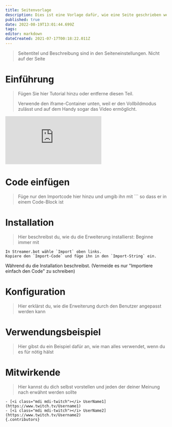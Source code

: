 ```yaml
---
title: Seitenvorlage
description: Dies ist eine Vorlage dafür, wie eine Seite geschrieben werden sollte!
published: true
date: 2022-08-19T13:01:44.699Z
tags:
editor: markdown
dateCreated: 2021-07-17T00:18:22.011Z
---
```


> Seitentitel und Beschreibung sind in den Seiteneinstellungen. Nicht auf der Seite

# Einführung
> Fügen Sie hier Tutorial hinzu oder entferne diesen Teil.
> 
> Verwende den iframe-Container unten, weil er den Vollbildmodus zulässt und auf dem Handy sogar das Video ermöglicht.

<div class=“iframe-container”><iframe src="https://www.youtube.com/embed/INSERTVIDEOIDHERE" title="YouTube-Videoplayer" frameborder="0" allow fullscreen style =border: none; max-width: 100%; width: 100%; aspect-ratio: 16/9;></iframe></div>

# Code einfügen
> Füge nur den Importcode hier hinzu und umgib ihn mit ``` so dass er in einem Code-Block ist

# Installation
> Hier beschreibst du, wie du die Erweiterung installierst: Beginne immer mit
```
In Streamer.bot wähle `Import` oben links.
Kopiere den `Import-Code` und füge ihn in den `Import-String` ein.
```

Während du die Installation beschreibst. (Vermeide es nur "Importiere einfach den Code" zu schreiben)

# Konfiguration
> Hier erklärst du, wie die Erweiterung durch den Benutzer angepasst werden kann

# Verwendungsbeispiel
> Hier gibst du ein Beispiel dafür an, wie man alles verwendet, wenn du es für nötig hälst

# Mitwirkende
> Hier kannst du dich selbst vorstellen und jeden der deiner Meinung nach erwähnt werden sollte
 ```
 - [<i class="mdi mdi-twitch"></i> UserName1](https://www.twitch.tv/Username1)
 - [<i class="mdi mdi-twitch"></i> UserName2](https://www.twitch.tv/Username2)
 {.contributors}
 ```